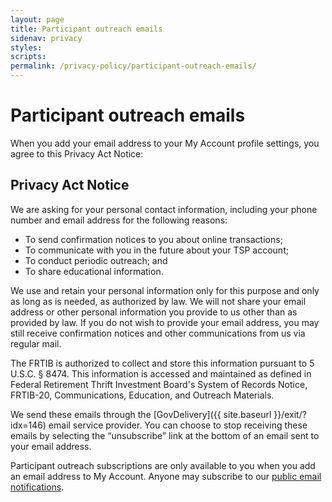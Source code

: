 ```yaml
---
layout: page
title: Participant outreach emails
sidenav: privacy
styles:
scripts:
permalink: /privacy-policy/participant-outreach-emails/
---
```


# Participant outreach emails

When you add your email address to your My Account profile settings, you agree to this Privacy Act Notice:

## Privacy Act Notice

We are asking for your personal contact information, including your phone number and email address for the following reasons:

+ To send confirmation notices to you about online transactions;
+ To communicate with you in the future about your TSP account;
+ To conduct periodic outreach; and
+ To share educational information.

We use and retain your personal information only for this purpose and only as long as is needed, as authorized by law. We will not share your email address or other personal information you provide to us other than as provided by law. If you do not wish to provide your email address, you may still receive confirmation notices and other communications from us via regular mail.

The FRTIB is authorized to collect and store this information pursuant to 5 U.S.C. § 8474. This information is accessed and maintained as defined in Federal Retirement Thrift Investment Board's System of Records Notice, FRTIB-20, Communications, Education, and Outreach Materials.

We send these emails through the [GovDelivery]({{ site.baseurl }}/exit/?idx=146) email service provider. You can choose to stop receiving these emails by selecting the “unsubscribe” link at the bottom of an email sent to your email address.

Participant outreach subscriptions are only available to you when you add an email address to My Account. Anyone may subscribe to our [public email notifications]("https://www.tsp.gov/ParticipantSupport/Content/notifications.html").
